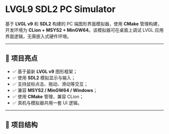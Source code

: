 # LVGL9 SDL2 PC Simulator

基于 **LVGL v9** 和 **SDL2** 构建的 PC 端图形界面模拟器，使用 **CMake** 管理构建，开发环境为 **CLion + MSYS2 + MinGW64**。该模拟器可在桌面上调试 LVGL 应用界面逻辑，无需嵌入式硬件环境。

---

## 🌟 项目亮点

- ✅ 基于最新 **LVGL v9** 图形框架；
- ✅ 使用 **SDL2** 模拟显示与输入；
- ✅ 支持鼠标点击、拖动、滑动等交互；
- ✅ 兼容 **MSYS2 / MinGW64 / Windows**；
- ✅ 使用 **CMake** 管理，兼容 CLion；
- ✅ 真机与模拟器共用一套 UI 逻辑。

---

## 🧰 项目结构

